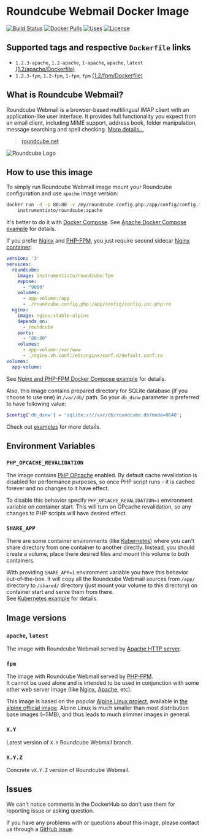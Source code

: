 Roundcube Webmail Docker Image
==============================

[![Build Status](https://travis-ci.org/instrumentisto/roundcube-docker-image.svg?branch=master)](https://travis-ci.org/instrumentisto/roundcube-docker-image)
[![Docker Pulls](https://img.shields.io/docker/pulls/instrumentisto/roundcube.svg)](https://hub.docker.com/r/instrumentisto/roundcube)
[![Uses](https://img.shields.io/badge/uses-s6--overlay-blue.svg)](https://github.com/just-containers/s6-overlay)
[![License](https://img.shields.io/badge/license-MIT-blue.svg)](https://github.com/instrumentisto/roundcube-docker-image/blob/master/LICENSE.md)




## Supported tags and respective `Dockerfile` links

- `1.2.3-apache`, `1.2-apache`, `1-apache`, `apache`, `latest`
  [(1.2/apache/Dockerfile)][101]
- `1.2.3-fpm`, `1.2-fpm`, `1-fpm`, `fpm`
  [(1.2/fpm/Dockerfile)][102]




## What is Roundcube Webmail?

Roundcube Webmail is a browser-based multilingual IMAP client with
an application-like user interface. It provides full functionality you expect
from an email client, including MIME support, address book, folder manipulation,
message searching and spell checking.
[More details...](https://roundcube.net/about)

> [roundcube.net](https://roundcube.net/)

![Roundcube Logo](https://roundcube.net/images/logo.png)




## How to use this image

To simply run Roundcube Webmail image mount your Roundcube configuration
and use `apache` image version: 
```bash
docker run -d -p 80:80 -v /my/roundcube.config.php:/app/config/config.inc.php \
    instrumentisto/roundcube:apache
```

It's better to do it with [Docker Compose][8].
See [Apache Docker Compose example][7] for details.

If you prefer [Nginx][10] and [PHP-FPM][9], you just require second sidecar
[Nginx container][11]:
```yaml
version: '3'
services:
  roundcube:
    image: instrumentisto/roundcube:fpm
    expose:
      - "9000"
    volumes:
      - app-volume:/app
      - ./roundcube.config.php:/app/config/config.inc.php:ro
  nginx:
    image: nginx:stable-alpine
    depends_on:
      - roundcube
    ports:
      - "80:80"
    volumes:
      - app-volume:/var/www
      - ./nginx.vh.conf:/etc/nginx/conf.d/default.conf:ro
volumes:
  app-volume:
```

See [Nginx and PHP-FPM Docker Compose example][6] for details.

Also, this image contains prepared directory for SQLite database (if you choose
to use one) in `/var/db/` path. So your `db_dsnw` parameter is preferred to have
following value:
```php
$config['db_dsnw'] = 'sqlite:////var/db/roundcube.db?mode=0640';
```

Check out [examples][13] for more details.




## Environment Variables


### `PHP_OPCACHE_REVALIDATION`

The image contains [PHP OPcache][4] enabled.
By default cache revalidation is disabled for performance purposes,
so once PHP script runs - it is cached forever and no changes to it
have effect.

To disable this behavior specify `PHP_OPCACHE_REVALIDATION=1` environment
variable on container start. This will turn on OPcache revalidation, so any
changes to PHP scripts will have desired effect.


### `SHARE_APP`

There are some container environments (like [Kubernetes](https://kubernetes.io))
where you can't share directory from one container to another directly.
Instead, you should create a volume, place there desired files and mount this
volume to both containers.

With providing `SHARE_APP=1` environment variable you have this behavior
out-of-the-box. It will copy all the Roundcube Webmail sources from `/app/`
directory to `/shared/` directory (just mount your volume to this directory)
on container start and serve them from there.  
See [Kubernetes example][5] for details.




## Image versions


### `apache`, `latest`

The image with Roundcube Webmail served by
[Apache HTTP server](http://httpd.apache.org). 


### `fpm`

The image with Roundcube Webmail served by [PHP-FPM][9].  
It cannot be used alone and is intended to be used in conjunction with some
other web server image (like [Nginx][11], [Apache][12], etc).

This image is based on the popular [Alpine Linux project][1], available in
[the alpine official image][2].
Alpine Linux is much smaller than most distribution base images (~5MB), and
thus leads to much slimmer images in general.


### `X.Y`

Latest version of `X.Y` Roundcube Webmail branch.


### `X.Y.Z`

Concrete `vX.Y.Z` version of Roundcube Webmail.




## Issues

We can't notice comments in the DockerHub so don't use them for reporting issue
or asking question.

If you have any problems with or questions about this image, please contact us
through a [GitHub issue][3].





[1]: http://alpinelinux.org
[2]: https://hub.docker.com/_/alpine
[3]: https://github.com/instrumentisto/roundcube-docker-image/issues
[4]: http://php.net/manual/en/book.opcache.php
[5]: https://github.com/instrumentisto/roundcube-docker-image/blob/master/examples/fpm-nginx.k8s.yml
[6]: https://github.com/instrumentisto/roundcube-docker-image/blob/master/examples/fpm-nginx.docker-compose.yml
[7]: https://github.com/instrumentisto/roundcube-docker-image/blob/master/examples/apache.docker-compose.yml
[8]: https://docs.docker.com/compose
[9]: https://php-fpm.org
[10]: https://www.nginx.com
[11]: https://hub.docker.com/_/nginx
[12]: https://hub.docker.com/_/httpd
[13]: https://github.com/instrumentisto/roundcube-docker-image/blob/master/examples
[101]: https://github.com/instrumentisto/roundcube-docker-image/blob/master/1.2/apache/Dockerfile
[102]: https://github.com/instrumentisto/roundcube-docker-image/blob/master/1.2/fpm/Dockerfile
